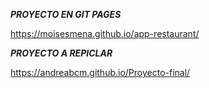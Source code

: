 ***PROYECTO EN GIT PAGES***

https://moisesmena.github.io/app-restaurant/


***PROYECTO A REPICLAR***

https://andreabcm.github.io/Proyecto-final/



